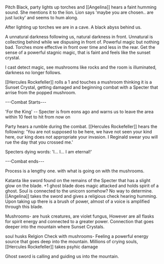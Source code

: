 Pitch Black, party lights up torches and [[Angelina]] hears a faint humming sound. She mentions it to the lion. Lion says 'maybe you are chosen.. are just lucky' and seems to hum along.

After lighting up torches we are in a cave. A black abyss behind us. 

A unnatural darkness following us, natural darkness in front. Unnatural is collecting behind while we dispusing in front of. Powerful magic but nothing bad. Torches more effective in front over time and less in the rear. Get the sense of a powerful stagnic magic, that is faint and feels like the sunset crystal. 

I cast detect magic, see mushrooms like rocks and the room is illuminated, darkness no longer follows. 

[[Hercules Rockefeller]] rolls a 1 and touches a mushroom thinking it is a Sunset Crystal, getting damaged and beginning combat with a  Specter that arrise from the popped mushroom.  

---Combat Starts---

'For the King' --  Specter is from eons ago and warns us to leave the area
within 10 feet to hit from now on

Party hears a rumble during the combat. [[Hercules Rockefeller]] hears the following:
'You are not supposed to be here, we have not seen your kind here, our king does not appropriate  your invasion. I Reginald swear you will rue the day that you crossed me.' 

Specters dying words:
'I... I... I am eternal!'
 
---Combat ends---

Process is a lengthy one. with what is going on with the mushrooms. 

Katanta like sword found on the remains of the Specter that has a slight glow on the blade. +1 ghost blade does magic attacked and holds spirit of a ghost. Soul is connected to the unicorn somehow?  No way to determine. [[Angelina]] takes the sword and gives a religious check hearing humming. Upon taking up there is a brush of power, almost of a voice is amplified through this blade. 

Mushrooms-
are husk creatures, are violet fungus, However are all flasks for spirit energy and connected to a greater power. Connection that goes deeper into the mountain where Sunset Crystals.

soul husks
Relgion Check with mushrooms-
Feeling a powerful energy source that goes deep into the mountain. Millions of crying souls, [[Hercules Rockefeller]] takes psyhic damage

Ghost sword is calling and guiding us into the mountain. 